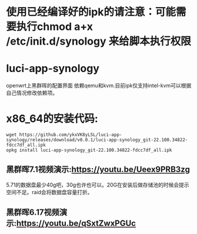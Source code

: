 # 使用已经编译好的ipk的请注意：可能需要执行chmod a+x /etc/init.d/synology 来给脚本执行权限
# luci-app-synology
openwrt上黑群晖的配置界面
依赖qemu和kvm.目前ipk仅支持intel-kvm可以根据自己情况修改依赖项。

# x86_64的安装代码:
```
wget https://github.com/ykxVK8yL5L/luci-app-synology/releases/download/v0.0.1/luci-app-synology_git-22.100.34822-fdcc7df_all.ipk
opkg install luci-app-synology_git-22.100.34822-fdcc7df_all.ipk
```
## 黑群晖7.1视频演示:<https://youtu.be/Ueex9PRB3zg>   
5.71的数据盘最少40g吧，30g也许也可以。20G在安装后做存储池的时候会提示空间不足。raid会将数据盘容量打折。
## 黑群晖6.17视频演示:<https://youtu.be/qSxtZwxPGUc>
